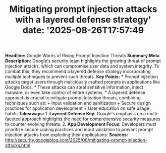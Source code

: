 ﻿---
title: "Mitigating prompt injection attacks with a layered defense strategy'
date: '2025-08-26T17:57:49"
category: "Markets"
summary: ""
slug: "mitigating prompt injection attacks with a layered defense s"
source_urls:
  - "http://security.googleblog.com/2025/06/mitigating-prompt-injection-attacks.html"
seo:
  title: "Mitigating prompt injection attacks with a layered defense strategy | Hash n Hedge'
  description: '"
  keywords: ["news", "markets", "brief"]
---
**Headline:** Google Warns of Rising Prompt Injection Threats  **Summary Meta Description:** Google's security team highlights the growing threat of prompt injection attacks, which can compromise user data and system integrity. To combat this, they recommend a layered defense strategy incorporating multiple techniques to prevent such threats.  **Key Points:**  * Prompt injection attacks target users through maliciously crafted prompts in applications like Google Docs. * These attacks can steal sensitive information, inject malware, or even take control of entire systems. * A layered defense approach is crucial to mitigate prompt injection threats, combining techniques such as: 	+ Input validation and sanitization 	+ Secure design practices for application development 	+ User education on safe usage habits  **Takeaways:**  1. **Layered Defense Key**: Google's emphasis on a multi-faceted approach highlights the need for comprehensive security measures to counter evolving threats. 2. **App Development Focus**: Developers must prioritize secure coding practices and input validation to prevent prompt injection attacks from exploiting their applications.  **Sources:**  http://security.googleblog.com/2025/06/mitigating-prompt-injection-attacks.html 
